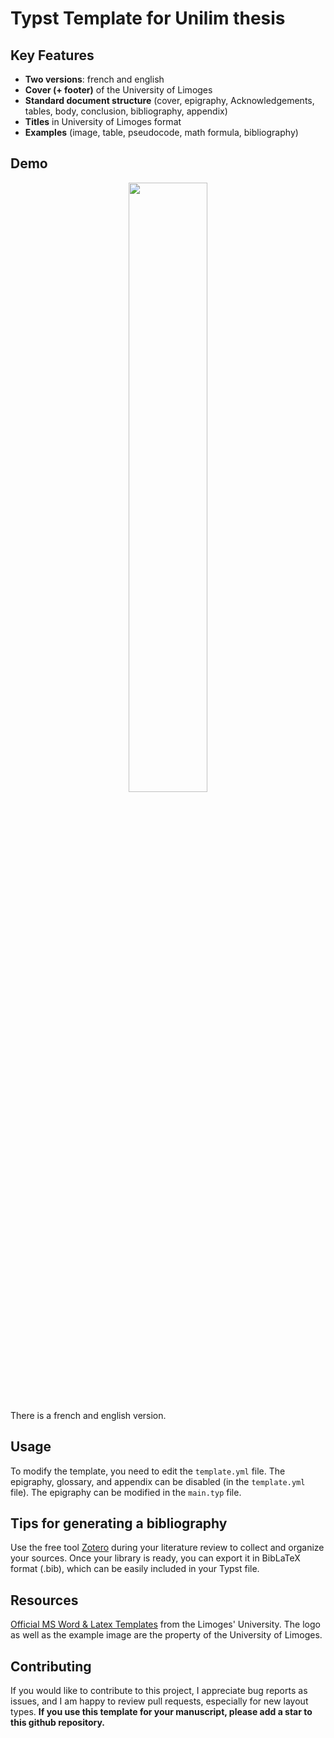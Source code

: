 # Typst Template for Unilim thesis

## Key Features
- **Two versions**: french and english
- **Cover (+ footer)** of the University of Limoges
- **Standard document structure** (cover, epigraphy, Acknowledgements, tables, body, conclusion, bibliography, appendix)
- **Titles** in University of Limoges format
- **Examples** (image, table, pseudocode, math formula, bibliography)

## Demo
<center>
<img src="https://raw.githubusercontent.com/kawiluca/packages-unilim-thesis/refs/heads/main/packages/preview/minimal-unilim-thesis/0.1.0/thumbnail.png" width="50%">
</center>

There is a french and english version.

## Usage

To modify the template, you need to edit the `template.yml` file. The epigraphy, glossary, and appendix can be disabled (in the `template.yml` file). The epigraphy can be modified in the `main.typ` file.

## Tips for generating a bibliography

Use the free tool [Zotero](https://www.zotero.org/) during your literature review to collect and organize your sources. Once your library is ready, you can export it in BibLaTeX format (.bib), which can be easily included in your Typst file.


## Resources

[Official MS Word & Latex Templates](https://support.unilim.fr/publications-et-redaction/depot-et-modeles-de-documents/telecharger-un-modele-de-document/) from the Limoges' University. The logo as well as the example image are the property of the University of Limoges.

## Contributing

If you would like to contribute to this project, I appreciate bug reports as issues, and I am happy to review pull requests, especially for new layout types. **If you use this template for your manuscript, please add a star to this github repository.**